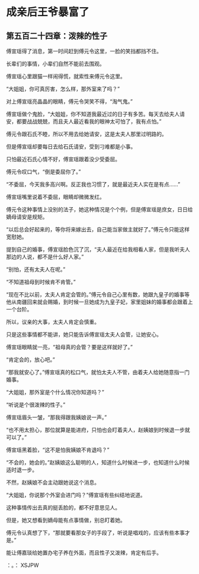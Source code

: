 # 成亲后王爷暴富了 
 ## 第五百二十四章：泼辣的性子
  傅宣瑶得了消息，第一时间赶到傅元令这里，一脸的笑挡都挡不住。  
  
 长辈们的事情，小辈们自然不能前去围观。  
  
 傅宣瑶心里跟猫一样闹得慌，就索性来傅元令这里。  
  
 “大姐姐，你可真厉害，怎么样，那外室来了吗？”  
  
 对上傅宣瑶亮晶晶的眼睛，傅元令哭笑不得，“淘气鬼。”  
  
 傅宣瑶做个鬼脸，“大姐姐，你不知道我最近过的日子有多苦。每天去给夫人请安，都要战战兢兢，而且夫人最近看我的眼神太可怕了，我有点怕。”  
  
 傅元令跟石氏不睦，所以不用去给她请安，这是太夫人那里过明路的。  
  
 但是傅宣瑶却要每日去给石氏请安，受到刁难都是小事。  
  
 只怕最近石氏心情不好，傅宣瑶跟着没少受委屈。  
  
 傅元令叹口气，“倒是委屈你了。”  
  
 “不委屈，今天我多高兴啊。反正我也习惯了，就是最近夫人实在是有点……”  
  
 傅宣瑶嘴里说着不委屈，眼睛却微微发红。  
  
 傅元令这种事情上没别的法子，她这种情况是个个例，但是傅宣瑶是庶女，日日给嫡母请安是规矩。  
  
 “以后总会好起来的，等你将来嫁出去，自己能当家做主就好了。”傅元令只能这样宽慰她。  
  
 提到自己的婚事，傅宣瑶脸色沉了沉，“夫人最近在给我相看人家，但是我听夫人那边的人说，都不是什么好人家。”  
  
 “别怕，还有太夫人在呢。”  
  
 “不知道祖母到时候肯不肯管。”  
  
 “现在不比以前，太夫人肯定会管的。”傅元令自己心里有数，她跟九皇子的婚事等他从南疆回来就会赐婚，到时候一旦她成为九皇子妃，家里姐妹的婚事都会跟着上一个台阶。  
  
 所以，议亲的大事，太夫人肯定会慎重。  
  
 只是这些事情都不能讲，她只能告诉傅宣瑶太夫人会管，让她安心。  
  
 傅宣瑶眼睛就一亮，“祖母真的会管？要是这样就好了。”  
  
 “肯定会的，放心吧。”  
  
 “那我就安心了。”傅宣瑶真的松口气，就怕太夫人不管，由着夫人给她随意指一门婚事。  
  
 “大姐姐，那外室是个什么情况你知道吗？”  
  
 “听说是个很泼辣的性子。”  
  
 傅宣瑶眉头一皱，“那我得跟我姨娘说一声。”  
  
 “也不用太担心，那位就算是能进府，只怕也会盯着夫人，赵姨娘到时候退一步就可以了。”  
  
 傅宣瑶黑着脸，“这不是怕我姨娘不肯退吗？”  
  
 “不会的，她会的。”赵姨娘这么聪明的人，知道什么时候进一步，也知道什么时候适时退一步。  
  
 不然，赵姨娘不会主动跟她说这个消息。  
  
 “大姐姐，你说那个外室会进门吗？”傅宣瑶有些纠结地说道。  
  
 这种事情传出去真的挺丢脸的，都不好意思见人。  
  
 但是，她又想看到嫡母能有点事情做，别总盯着她。  
  
 傅元令认真想了下，“那就要看那女子的手段了，听说是唱戏的，应该有些本事才是。”  
  
 能让傅嘉琰给她置办宅子养在外面，而且性子又泼辣，肯定有后手。  
  
 ：。： 
XSJPW